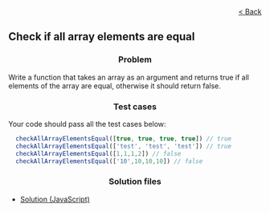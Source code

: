 <p align="right">
  <a href="../home.md">< Back</a>
</p>

<h2>Check if all array elements are equal</h2>

<h3 align="center">Problem</h3>

<p>Write a function that takes an array as an argument and returns true if all elements of the array are equal, otherwise it should return false.</p>

<h3 align="center">Test cases</h3>

<p>Your code should pass all the test cases below:</p>

```js
  checkAllArrayElementsEqual([true, true, true, true]) // true
  checkAllArrayElementsEqual(['test', 'test', 'test']) // true
  checkAllArrayElementsEqual([1,1,1,2]) // false
  checkAllArrayElementsEqual(['10',10,10,10]) // false
```

<h3 align="center">Solution files</h3>

- [Solution (JavaScript)](./solution.js)